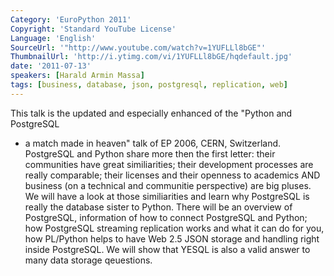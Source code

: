 ```yaml
---
Category: 'EuroPython 2011'
Copyright: 'Standard YouTube License'
Language: 'English'
SourceUrl: '"http://www.youtube.com/watch?v=1YUFLLl8bGE"'
ThumbnailUrl: 'http://i.ytimg.com/vi/1YUFLLl8bGE/hqdefault.jpg'
date: '2011-07-13'
speakers: [Harald Armin Massa]
tags: [business, database, json, postgresql, replication, web]
---
```

This talk is the updated and especially enhanced of the "Python and PostgreSQL
- a match made in heaven" talk of EP 2006, CERN, Switzerland. PostgreSQL and
Python share more then the first letter: their communities have great
similiarities; their development processes are really comparable; their
licenses and their openness to academics AND business (on a technical and
communitie perspective) are big pluses. We will have a look at those
similiarities and learn why PostgreSQL is really the database sister to
Python. There will be an overview of PostgreSQL, information of how to connect
PostgreSQL and Python; how PostgreSQL streaming replication works and what it
can do for you, how PL/Python helps to have Web 2.5 JSON storage and handling
right inside PostgreSQL. We will show that YESQL is also a valid answer to
many data storage qeuestions.

